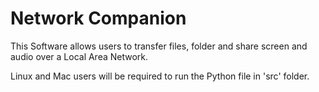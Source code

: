 # Network Companion
This Software allows users to transfer files, folder and share screen and audio over a Local Area Network.

Linux and Mac users will be required to run the Python file in 'src' folder.
